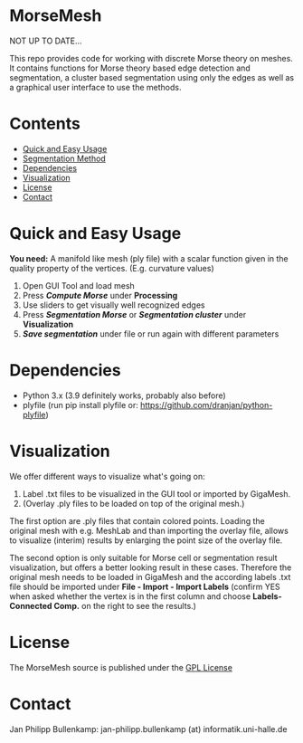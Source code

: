 # MorseMesh

NOT UP TO DATE...

This repo provides code for working with discrete Morse theory on meshes. It contains functions for Morse theory based edge detection and segmentation, a cluster based segmentation using only the edges as well as a graphical user interface to use the methods.

# Contents
- [Quick and Easy Usage](#quick-and-easy-usage)
- [Segmentation Method](#segmentation-method)
- [Dependencies](#dependencies)
- [Visualization](#visualization)
- [License](#license)
- [Contact](#contact)

# Quick and Easy Usage

**You need:** A manifold like mesh (ply file) with a scalar function given in the quality property of the vertices. (E.g. curvature values)

1. Open GUI Tool and load mesh
2. Press ***Compute Morse*** under **Processing**
3. Use sliders to get visually well recognized edges
4. Press ***Segmentation Morse*** or ***Segmentation cluster*** under **Visualization**
5. ***Save segmentation*** under file or run again with different parameters

# Dependencies

- Python 3.x (3.9 definitely works, probably also before)
- plyfile (run pip install plyfile or: https://github.com/dranjan/python-plyfile)

# Visualization
We offer different ways to visualize what's going on: 
1. Label .txt files to be visualized in the GUI tool or imported by GigaMesh.
2. (Overlay .ply files to be loaded on top of the original mesh.)

The first option are .ply files that contain colored points. Loading the original mesh with e.g. MeshLab and than importing the overlay file, allows to visualize (interim) results by enlarging the point size of the overlay file.

The second option is only suitable for Morse cell or segmentation result visualization, but offers a better looking result in these cases. Therefore the original mesh needs to be loaded in GigaMesh and the according labels .txt file should be imported under **File - Import - Import Labels** (confirm YES when asked whether the vertex is in the first column and choose **Labels-Connected Comp.** on the right to see the results.)

# License

The MorseMesh source is published under the [GPL License](https://www.gnu.org/licenses/gpl-3.0.de.html)

# Contact

Jan Philipp Bullenkamp: jan-philipp.bullenkamp (at) informatik.uni-halle.de